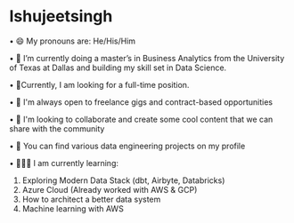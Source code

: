 # Ishujeetsingh
•	😄 My pronouns are: He/His/Him

•	🔭 I’m currently doing a master’s in Business Analytics from the University of Texas at Dallas and building my skill set in Data Science. 

•	🧐Currently, I am looking for a full-time position.

•	👯 I'm always open to freelance gigs and contract-based opportunities

•	💬 I'm looking to collaborate and create some cool content that we can share with the community

•	🤘 You can find various data engineering projects on my profile

•	🧑🏻‍🏫 I am currently learning:
  1.	Exploring Modern Data Stack (dbt, Airbyte, Databricks)
  2.	Azure Cloud (Already worked with AWS & GCP)
  3.	How to architect a better data system
  4.	Machine learning with AWS
